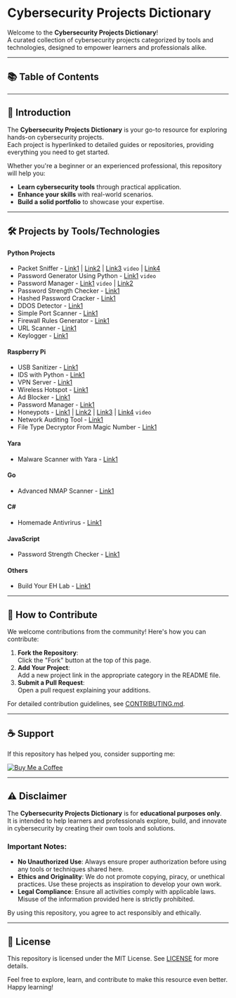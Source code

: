 # Cybersecurity Projects Dictionary

Welcome to the **Cybersecurity Projects Dictionary**!  
A curated collection of cybersecurity projects categorized by tools and technologies, designed to empower learners and professionals alike.


---
## 📚 Table of Contents

---
## 📖 Introduction

The **Cybersecurity Projects Dictionary** is your go-to resource for exploring hands-on cybersecurity projects.  
Each project is hyperlinked to detailed guides or repositories, providing everything you need to get started.

Whether you're a beginner or an experienced professional, this repository will help you:
- **Learn cybersecurity tools** through practical application.
- **Enhance your skills** with real-world scenarios.
- **Build a solid portfolio** to showcase your expertise.

---
## 🛠️ Projects by Tools/Technologies

#### Python Projects
- Packet Sniffer - [Link1](https://cybersphinix.medium.com/developing-a-basic-network-packet-sniffer-860ec12919da) | [Link2](https://github.com/EONRaider/Packet-Sniffer) | [Link3](https://www.youtube.com/watch?v=TZjLHdxPlE0&t=11s&pp=ygUkcGFja2V0IHNuaWZmZXIgY3liZXJzZWN1cml0eSBwcm9qZWN0) `video` | [Link4](https://github.com/harishcpu/Network-Packet-Sniffer)
- Password Generator Using Python - [Link1](https://www.youtube.com/watch?v=F2ayXqbnpuo&list=PLR0bgGon_WTK3G8Fa-FdJM2Pg76Uh7xBh&index=6&pp=iAQB) `video`
- Password Manager - [Link1](https://www.youtube.com/watch?v=nShKWcPD6w0) `video` | [Link2](https://www.youtube.com/watch?v=nShKWcPD6w0)
- Password Strength Checker - [Link1](https://github.com/chrisdabre/password-strength-checker)
- Hashed Password Cracker - [Link1](https://github.com/s0md3v/Hash-Buster)
- DDOS Detector - [Link1](https://github.com/Mostafa-Samy-97/Deauth_DoS_Attack_Detector-Python-Tool)
- Simple Port Scanner - [Link1](https://github.com/chrisdabre/PortScanner)
- Firewall Rules Generator - [Link1](https://github.com/chrisdabre/firewall_rule_generator)
- URL Scanner - [Link1](https://github.com/rly0nheart/url-scanner)
- Keylogger - [Link1](https://github.com/DAVEALLCAPS/python-security-projects/blob/main/Keylogger)

#### Raspberry Pi
- USB Sanitizer - [Link1](https://circl.lu/projects/CIRCLean/)
- IDS with Python - [Link1](https://github.com/AmeenMS03/IoT_IDS)
- VPN Server - [Link1](https://www.youtube.com/watch?v=5NJ6V8i1Xd8)
- Wireless Hotspot - [Link1](https://tristam.ie/2023/582/)
- Ad Blocker - [Link1](https://pi-hole.net/)
- Password Manager  - [Link1](https://www.makeuseof.com/self-host-bitwarden-password-manager-raspberry-pi-zero/)
- Honeypots - [Link1](https://dingtoffee.medium.com/creating-a-honeypot-on-raspberry-pi-475858a2ba88) | [Link2](https://trustfoundry.net/2017/08/22/honeypi-easy-honeypot-raspberry-pi/) | [Link3](https://bobmckay.com/i-t-support-networking/hardware/create-a-security-honey-pot-with-opencanary-and-a-raspberry-pi-3-updated-2021/) | [Link4](https://www.youtube.com/watch?v=SKhKNUo6rJU) `video`
- Network Auditing Tool - [Link1](https://github.com/xtr4nge/FruityWifi)
- File Type Decryptor From Magic Number - [Link1](https://github.com/aliles/filemagic)

#### Yara
- Malware Scanner with Yara - [Link1](https://github.com/evilsocket/sauron)

#### Go
- Advanced NMAP Scanner - [Link1](https://github.com/marco-lancini/goscan)

#### C#
- Homemade Antivrirus - [Link1](https://github.com/vanyasem/InfANT)

#### JavaScript
- Password Strength Checker - [Link1](https://github.com/nowsecure/owasp-password-strength-test)

#### Others
- Build Your EH Lab - [Link1](https://www.youtube.com/watch?v=mvsiuLzpx2E&ab_channel=NetworkChuck)


---
## 🤝 How to Contribute

We welcome contributions from the community! Here's how you can contribute:

1. **Fork the Repository**:  
   Click the "Fork" button at the top of this page.
2. **Add Your Project**:  
   Add a new project link in the appropriate category in the README file.
3. **Submit a Pull Request**:  
   Open a pull request explaining your additions.

For detailed contribution guidelines, see [CONTRIBUTING.md](CONTRIBUTING.md).


---
## ☕ Support

If this repository has helped you, consider supporting me:

[![Buy Me a Coffee](https://www.buymeacoffee.com/assets/img/custom_images/orange_img.png)](https://www.buymeacoffee.com/ameensidds)




---
## ⚠️ Disclaimer

The **Cybersecurity Projects Dictionary** is for **educational purposes only**.  
It is intended to help learners and professionals explore, build, and innovate in cybersecurity by creating their own tools and solutions.

### Important Notes:
- **No Unauthorized Use**: Always ensure proper authorization before using any tools or techniques shared here.  
- **Ethics and Originality**: We do not promote copying, piracy, or unethical practices. Use these projects as inspiration to develop your own work.  
- **Legal Compliance**: Ensure all activities comply with applicable laws. Misuse of the information provided here is strictly prohibited.

By using this repository, you agree to act responsibly and ethically.




---

## 📜 License

This repository is licensed under the MIT License. See [LICENSE](LICENSE) for more details.



Feel free to explore, learn, and contribute to make this resource even better.  
Happy learning!
